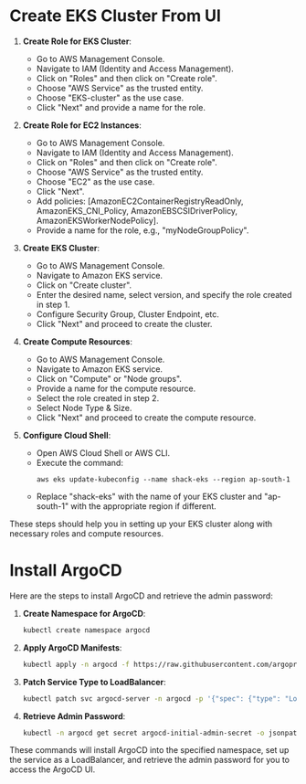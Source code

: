 # Create EKS Cluster From UI

1. **Create Role for EKS Cluster**:
   - Go to AWS Management Console.
   - Navigate to IAM (Identity and Access Management).
   - Click on "Roles" and then click on "Create role".
   - Choose "AWS Service" as the trusted entity.
   - Choose "EKS-cluster" as the use case.
   - Click "Next" and provide a name for the role.

2. **Create Role for EC2 Instances**:
   - Go to AWS Management Console.
   - Navigate to IAM (Identity and Access Management).
   - Click on "Roles" and then click on "Create role".
   - Choose "AWS Service" as the trusted entity.
   - Choose "EC2" as the use case.
   - Click "Next".
   - Add policies: [AmazonEC2ContainerRegistryReadOnly, AmazonEKS_CNI_Policy, AmazonEBSCSIDriverPolicy, AmazonEKSWorkerNodePolicy].
   - Provide a name for the role, e.g., "myNodeGroupPolicy".

3. **Create EKS Cluster**:
   - Go to AWS Management Console.
   - Navigate to Amazon EKS service.
   - Click on "Create cluster".
   - Enter the desired name, select version, and specify the role created in step 1.
   - Configure Security Group, Cluster Endpoint, etc.
   - Click "Next" and proceed to create the cluster.

4. **Create Compute Resources**:
   - Go to AWS Management Console.
   - Navigate to Amazon EKS service.
   - Click on "Compute" or "Node groups".
   - Provide a name for the compute resource.
   - Select the role created in step 2.
   - Select Node Type & Size.
   - Click "Next" and proceed to create the compute resource.

5. **Configure Cloud Shell**:
   - Open AWS Cloud Shell or AWS CLI.
   - Execute the command:
     ```
     aws eks update-kubeconfig --name shack-eks --region ap-south-1
     ```
   - Replace "shack-eks" with the name of your EKS cluster and "ap-south-1" with the appropriate region if different.

These steps should help you in setting up your EKS cluster along with necessary roles and compute resources.


# Install ArgoCD

Here are the steps to install ArgoCD and retrieve the admin password:

1. **Create Namespace for ArgoCD**:
   ```bash
   kubectl create namespace argocd
   ```

2. **Apply ArgoCD Manifests**:
   ```bash
   kubectl apply -n argocd -f https://raw.githubusercontent.com/argoproj/argo-cd/v2.4.7/manifests/install.yaml
   ```

3. **Patch Service Type to LoadBalancer**:
   ```bash
   kubectl patch svc argocd-server -n argocd -p '{"spec": {"type": "LoadBalancer"}}'
   ```

4. **Retrieve Admin Password**:
   ```bash
   kubectl -n argocd get secret argocd-initial-admin-secret -o jsonpath="{.data.password}" | base64 -d
   ```

These commands will install ArgoCD into the specified namespace, set up the service as a LoadBalancer, and retrieve the admin password for you to access the ArgoCD UI.

